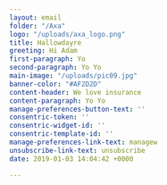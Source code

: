 ```yaml
---
layout: email
folder: "/Axa"
logo: "/uploads/axa_logo.png"
title: Hallowdayre
greeting: Hi Adam
first-paragraph: Yo
second-paragraph: Yo Yo
main-image: "/uploads/pic09.jpg"
banner-color: "#AF2D2D"
content-header: We love insurance
content-paragraph: Yo Yo
manage-preferences-button-text: ''
consentric-token: ''
consentric-widget-id: ''
consentric-template-id: ''
manage-preferences-link-text: managew
unsubscribe-link-text: unsubscribe
date: 2019-01-03 14:04:42 +0000

---
```

